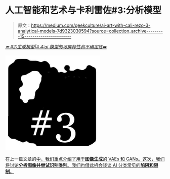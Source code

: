 # 人工智能和艺术与卡利雷佐#3:分析模型

> 原文：<https://medium.com/geekculture/ai-art-with-cali-rezo-3-analytical-models-7d9323030594?source=collection_archive---------15----------------------->

[*⬅️ #2:生成模型*](/geekculture/ai-art-with-cali-rezo-2-generative-models-846ef96ba1f3)*|*[*# 4:ai 模型的可解释性和不确定性➡️*](https://mina-pecheux.medium.com/ai-art-with-cali-rezo-4-explainability-and-uncertainty-of-ai-models-4b4a2bca9eff)

![](img/0243f0c94e446d004b436bba0f668fe1.png)

在上一篇文章的[中，我们重点介绍了用于**图像生成**的 VAEs 和 GANs。这次，我们将讨论**分析图像并尝试识别类别**。我们也借此机会谈谈 AI 分类常见的**陷阱和限制**。](/geekculture/ai-art-with-cali-rezo-2-generative-models-846ef96ba1f3)
